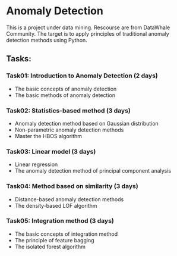 # Anomaly Detection

This is a project under data mining. Rescourse are from DataWhale Community. The target is to apply principles of traditional anomaly detection methods using Python. 

## Tasks:
### Task01: Introduction to Anomaly Detection (2 days)
- The basic concepts of anomaly detection
- The basic methods of anomaly detection
### Task02: Statistics-based method (3 days)
- Anomaly detection method based on Gaussian distribution
- Non-parametric anomaly detection methods
- Master the HBOS algorithm
### Task03: Linear model (3 days)
- Linear regression
- The anomaly detection method of principal component analysis
### Task04: Method based on similarity (3 days)
- Distance-based anomaly detection methods
- The density-based LOF algorithm
### Task05: Integration method (3 days)
- The basic concepts of integration method
- The principle of feature bagging
- The isolated forest algorithm
